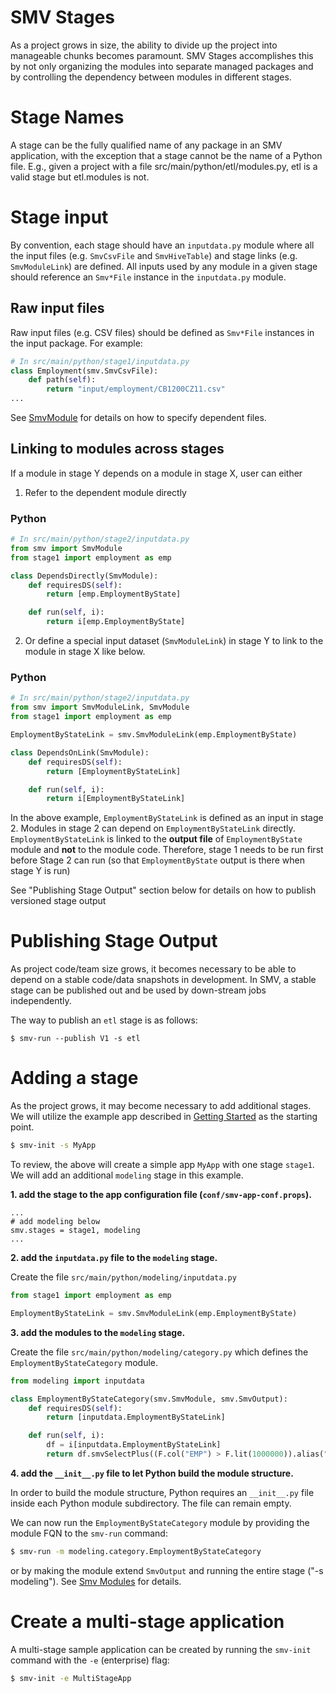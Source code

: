 # SMV Stages

As a project grows in size, the ability to divide up the project into manageable chunks becomes paramount.
SMV Stages accomplishes this by not only organizing the modules into separate managed packages and by controlling the dependency between modules in different stages.

# Stage Names

A stage can be the fully qualified name of any package in an SMV application, with the exception that a stage cannot be the name of a Python file. E.g., given a project with a file src/main/python/etl/modules.py, etl is a valid stage but etl.modules is not.

# Stage input
By convention, each stage should have an `inputdata.py` module where all the input files (e.g. `SmvCsvFile` and `SmvHiveTable`) and stage links (e.g. `SmvModuleLink`) are defined.  All inputs used by any module in a given stage should reference an `Smv*File` instance in the `inputdata.py` module.

## Raw input files
Raw input files (e.g. CSV files) should be defined as `Smv*File` instances in the input package.  For example:
```python
# In src/main/python/stage1/inputdata.py
class Employment(smv.SmvCsvFile):
    def path(self):
        return "input/employment/CB1200CZ11.csv"
...
```
See [SmvModule](smv_module.md) for details on how to specify dependent files.

## Linking to modules across stages

If a module in stage Y depends on a module in stage X, user can either

1. Refer to the dependent module directly

### Python
```python
# In src/main/python/stage2/inputdata.py
from smv import SmvModule
from stage1 import employment as emp

class DependsDirectly(SmvModule):
    def requiresDS(self):
        return [emp.EmploymentByState]

    def run(self, i):
        return i[emp.EmploymentByState]
```

2. Or define a special input dataset (`SmvModuleLink`) in stage Y to link to the module in stage X like below.

### Python
```python
# In src/main/python/stage2/inputdata.py
from smv import SmvModuleLink, SmvModule
from stage1 import employment as emp

EmploymentByStateLink = smv.SmvModuleLink(emp.EmploymentByState)

class DependsOnLink(SmvModule):
    def requiresDS(self):
        return [EmploymentByStateLink]

    def run(self, i):
        return i[EmploymentByStateLink]
```

In the above example, `EmploymentByStateLink` is defined as an input in stage 2. Modules in stage 2 can depend on `EmploymentByStateLink` directly. `EmploymentByStateLink` is linked to the **output file** of `EmploymentByState` module and **not** to the module code. Therefore, stage 1 needs to be run first before Stage 2 can run (so that `EmploymentByState` output is there when stage Y is run)

See "Publishing Stage Output" section below for details on how to publish versioned stage output

# Publishing Stage Output

As project code/team size grows, it becomes necessary to be able to depend on a stable code/data snapshots in development. In SMV, a stable stage can be published out and be used by down-stream jobs independently.

The way to publish an `etl` stage is as follows:

```shell
$ smv-run --publish V1 -s etl
```

# Adding a stage
As the project grows, it may become necessary to add additional stages.
We will utilize the example app described in [Getting Started](getting_started.md) as the starting point.

```bash
$ smv-init -s MyApp
```

To review, the above will create a simple app `MyApp` with one stage `stage1`. We will add an additional `modeling` stage in this example.

**1. add the stage to the app configuration file (`conf/smv-app-conf.props`).**

```
...
# add modeling below
smv.stages = stage1, modeling
...
```

**2. add the `inputdata.py` file to the `modeling` stage.**

Create the file `src/main/python/modeling/inputdata.py`

```python
from stage1 import employment as emp

EmploymentByStateLink = smv.SmvModuleLink(emp.EmploymentByState)

```

**3. add the modules to the `modeling` stage.**

Create the file `src/main/python/modeling/category.py` which defines the `EmploymentByStateCategory` module.

```python
from modeling import inputdata

class EmploymentByStateCategory(smv.SmvModule, smv.SmvOutput):
    def requiresDS(self):
        return [inputdata.EmploymentByStateLink]

    def run(self, i):
        df = i[inputdata.EmploymentByStateLink]
        return df.smvSelectPlus((F.col("EMP") > F.lit(1000000)).alias("cat_high_emp"))
```

**4. add the `__init__.py` file to let Python build the module structure.**

In order to build the module structure, Python requires an `__init__.py` file inside each Python module subdirectory.  The file can remain empty.

We can now run the `EmploymentByStateCategory` module by providing the module FQN to the `smv-run` command:

```bash
$ smv-run -m modeling.category.EmploymentByStateCategory
```
or by making the module extend `SmvOutput` and running the entire stage ("-s modeling").
See [Smv Modules](smv_module.md) for details.

# Create a multi-stage application
A multi-stage sample application can be created by running the `smv-init` command with the `-e` (enterprise) flag:

```bash
$ smv-init -e MultiStageApp
```
